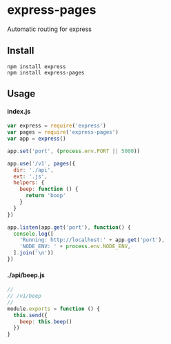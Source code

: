 # express-pages

Automatic routing for express

## Install

```
npm install express
npm install express-pages
```

## Usage

#### index.js
```js
var express = require('express')
var pages = require('express-pages')
var app = express()

app.set('port', (process.env.PORT || 5000))

app.use('/v1', pages({
  dir: './api',
  ext: '.js',
  helpers: {
    beep: function () {
      return 'boop'
    }
  }
})

app.listen(app.get('port'), function() {
  console.log([
    'Running: http://localhost:' + app.get('port'),
    'NODE_ENV: ' + process.env.NODE_ENV,
  ].join('\n'))
})
```

#### ./api/beep.js
```js
//
// /v1/beep
//
module.exports = function () {
  this.send({
    beep: this.beep()
  })
}
```

